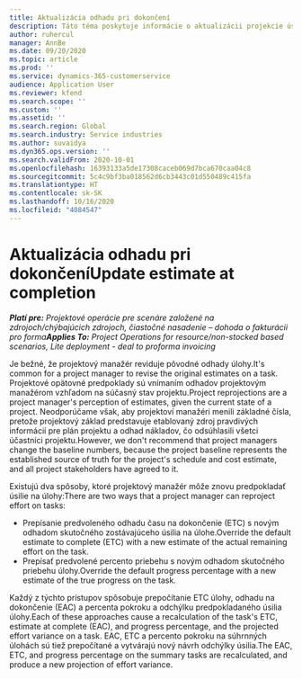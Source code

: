 ```yaml
---
title: Aktualizácia odhadu pri dokončení
description: Táto téma poskytuje informácie o aktualizácii projekcie úsilia na projekt.
author: ruhercul
manager: AnnBe
ms.date: 09/20/2020
ms.topic: article
ms.prod: ''
ms.service: dynamics-365-customerservice
audience: Application User
ms.reviewer: kfend
ms.search.scope: ''
ms.custom: ''
ms.assetid: ''
ms.search.region: Global
ms.search.industry: Service industries
ms.author: suvaidya
ms.dyn365.ops.version: ''
ms.search.validFrom: 2020-10-01
ms.openlocfilehash: 16393133a5de17308caceb069d7bca670caa04c8
ms.sourcegitcommit: 5c4c9bf3ba018562d6cb3443c01d550489c415fa
ms.translationtype: HT
ms.contentlocale: sk-SK
ms.lasthandoff: 10/16/2020
ms.locfileid: "4084547"
---
```

# <a name="update-estimate-at-completion"></a><span data-ttu-id="72b4b-103">Aktualizácia odhadu pri dokončení</span><span class="sxs-lookup"><span data-stu-id="72b4b-103">Update estimate at completion</span></span>

<span data-ttu-id="72b4b-104">_**Platí pre:** Projektové operácie pre scenáre založené na zdrojoch/chýbajúcich zdrojoch, čiastočné nasadenie – dohoda o fakturácii pro forma_</span><span class="sxs-lookup"><span data-stu-id="72b4b-104">_**Applies To:** Project Operations for resource/non-stocked based scenarios, Lite deployment - deal to proforma invoicing_</span></span>

<span data-ttu-id="72b4b-105">Je bežné, že projektový manažér reviduje pôvodné odhady úlohy.</span><span class="sxs-lookup"><span data-stu-id="72b4b-105">It's common for a project manager to revise the original estimates on a task.</span></span> <span data-ttu-id="72b4b-106">Projektové opätovné predpoklady sú vnímaním odhadov projektovým manažérom vzhľadom na súčasný stav projektu.</span><span class="sxs-lookup"><span data-stu-id="72b4b-106">Project reprojections are a project manager's perception of estimates, given the current state of a project.</span></span> <span data-ttu-id="72b4b-107">Neodporúčame však, aby projektoví manažéri menili základné čísla, pretože projektový základ predstavuje etablovaný zdroj pravdivých informácií pre plán projektu a odhad nákladov, čo odsúhlasili všetci účastníci projektu.</span><span class="sxs-lookup"><span data-stu-id="72b4b-107">However, we don't recommend that project managers change the baseline numbers, because the project baseline represents the established source of truth for the project's schedule and cost estimate, and all project stakeholders have agreed to it.</span></span>

<span data-ttu-id="72b4b-108">Existujú dva spôsoby, ktoré projektový manažér môže znovu predpokladať úsilie na úlohy:</span><span class="sxs-lookup"><span data-stu-id="72b4b-108">There are two ways that a project manager can reproject effort on tasks:</span></span>

- <span data-ttu-id="72b4b-109">Prepísanie predvoleného odhadu času na dokončenie (ETC) s novým odhadom skutočného zostávajúceho úsilia na úlohe.</span><span class="sxs-lookup"><span data-stu-id="72b4b-109">Override the default estimate to complete (ETC) with a new estimate of the actual remaining effort on the task.</span></span> 
- <span data-ttu-id="72b4b-110">Prepísať predvolené percento priebehu s novým odhadom skutočného priebehu úlohy.</span><span class="sxs-lookup"><span data-stu-id="72b4b-110">Override the default progress percentage with a new estimate of the true progress on the task.</span></span>

<span data-ttu-id="72b4b-111">Každý z týchto prístupov spôsobuje prepočítanie ETC úlohy, odhadu na dokončenie (EAC) a percenta pokroku a odchýlku predpokladaného úsilia úlohy.</span><span class="sxs-lookup"><span data-stu-id="72b4b-111">Each of these approaches cause a recalculation of the task's ETC, estimate at complete (EAC), and progress percentage, and the projected effort variance on a task.</span></span> <span data-ttu-id="72b4b-112">EAC, ETC a percento pokroku na súhrnných úlohách sú tiež prepočítané a vytvárajú nový návrh odchýlky úsilia.</span><span class="sxs-lookup"><span data-stu-id="72b4b-112">The EAC, ETC, and progress percentage on the summary tasks are recalculated, and produce a new projection of effort variance.</span></span>
